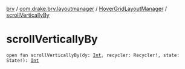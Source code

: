 [brv](../../index.md) / [com.drake.brv.layoutmanager](../index.md) / [HoverGridLayoutManager](index.md) / [scrollVerticallyBy](./scroll-vertically-by.md)

# scrollVerticallyBy

`open fun scrollVerticallyBy(dy: `[`Int`](https://kotlinlang.org/api/latest/jvm/stdlib/kotlin/-int/index.html)`, recycler: Recycler!, state: State!): `[`Int`](https://kotlinlang.org/api/latest/jvm/stdlib/kotlin/-int/index.html)